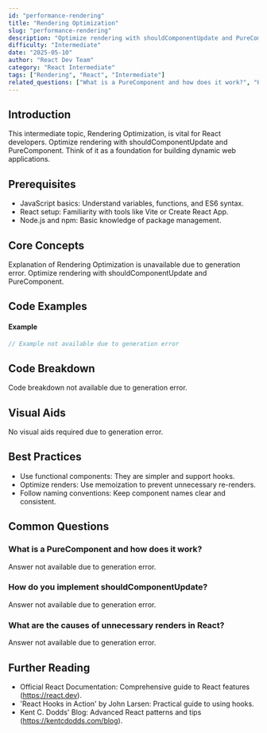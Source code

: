 ```yaml
---
id: "performance-rendering"
title: "Rendering Optimization"
slug: "performance-rendering"
description: "Optimize rendering with shouldComponentUpdate and PureComponent."
difficulty: "Intermediate"
date: "2025-05-10"
author: "React Dev Team"
category: "React Intermediate"
tags: ["Rendering", "React", "Intermediate"]
related_questions: ["What is a PureComponent and how does it work?", "How do you implement shouldComponentUpdate?", "What are the causes of unnecessary renders in React?"]
---
```


## Introduction

This intermediate topic, Rendering Optimization, is vital for React developers. Optimize rendering with shouldComponentUpdate and PureComponent. Think of it as a foundation for building dynamic web applications.

## Prerequisites

- JavaScript basics: Understand variables, functions, and ES6 syntax.
- React setup: Familiarity with tools like Vite or Create React App.
- Node.js and npm: Basic knowledge of package management.

## Core Concepts

Explanation of Rendering Optimization is unavailable due to generation error. Optimize rendering with shouldComponentUpdate and PureComponent.

## Code Examples

#### Example
```jsx
// Example not available due to generation error
```

## Code Breakdown

Code breakdown not available due to generation error.

## Visual Aids

No visual aids required due to generation error.

## Best Practices

- Use functional components: They are simpler and support hooks.
- Optimize renders: Use memoization to prevent unnecessary re-renders.
- Follow naming conventions: Keep component names clear and consistent.

## Common Questions

### What is a PureComponent and how does it work?

Answer not available due to generation error.

### How do you implement shouldComponentUpdate?

Answer not available due to generation error.

### What are the causes of unnecessary renders in React?

Answer not available due to generation error.

## Further Reading

- Official React Documentation: Comprehensive guide to React features (https://react.dev).
- 'React Hooks in Action' by John Larsen: Practical guide to using hooks.
- Kent C. Dodds' Blog: Advanced React patterns and tips (https://kentcdodds.com/blog).
